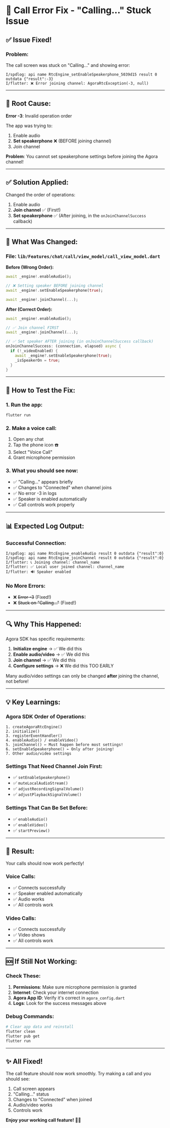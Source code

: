 # 🔧 Call Error Fix - "Calling..." Stuck Issue

## ✅ Issue Fixed!

### Problem:
The call screen was stuck on "Calling..." and showing error:
```
I/spdlog: api name RtcEngine_setEnableSpeakerphone_5039d15 result 0 outdata {"result":-3}
I/flutter: ❌ Error joining channel: AgoraRtcException(-3, null)
```

---

## 🐛 Root Cause:

**Error -3**: Invalid operation order

The app was trying to:
1. Enable audio
2. **Set speakerphone** ❌ (BEFORE joining channel)
3. Join channel

**Problem**: You cannot set speakerphone settings before joining the Agora channel!

---

## ✅ Solution Applied:

Changed the order of operations:
1. Enable audio
2. **Join channel** ✅ (First!)
3. **Set speakerphone** ✅ (After joining, in the `onJoinChannelSuccess` callback)

---

## 📝 What Was Changed:

### File: `lib/Features/chat/call/view_model/call_view_model.dart`

**Before (Wrong Order):**
```dart
await _engine!.enableAudio();

// ❌ Setting speaker BEFORE joining channel
await _engine!.setEnableSpeakerphone(true);

await _engine!.joinChannel(...);
```

**After (Correct Order):**
```dart
await _engine!.enableAudio();

// ✅ Join channel FIRST
await _engine!.joinChannel(...);

// ✅ Set speaker AFTER joining (in onJoinChannelSuccess callback)
onJoinChannelSuccess: (connection, elapsed) async {
  if (!_videoEnabled) {
    await _engine?.setEnableSpeakerphone(true);
    _isSpeakerOn = true;
  }
}
```

---

## 🎯 How to Test the Fix:

### 1. Run the app:
```bash
flutter run
```

### 2. Make a voice call:
1. Open any chat
2. Tap the phone icon ☎️
3. Select "Voice Call"
4. Grant microphone permission

### 3. What you should see now:
- ✅ "Calling..." appears briefly
- ✅ Changes to "Connected" when channel joins
- ✅ No error -3 in logs
- ✅ Speaker is enabled automatically
- ✅ Call controls work properly

---

## 📊 Expected Log Output:

### Successful Connection:
```
I/spdlog: api name RtcEngine_enableAudio result 0 outdata {"result":0}
I/spdlog: api name RtcEngine_joinChannel result 0 outdata {"result":0}
I/flutter: 📞 Joining channel: channel_name
I/flutter: ✅ Local user joined channel: channel_name
I/flutter: 🔊 Speaker enabled
```

### No More Errors:
- ❌ ~~Error -3~~ (Fixed!)
- ❌ ~~Stuck on "Calling..."~~ (Fixed!)

---

## 🔍 Why This Happened:

Agora SDK has specific requirements:
1. **Initialize engine** → ✅ We did this
2. **Enable audio/video** → ✅ We did this
3. **Join channel** → ✅ We did this
4. **Configure settings** → ❌ We did this TOO EARLY

Many audio/video settings can only be changed **after** joining the channel, not before!

---

## 💡 Key Learnings:

### Agora SDK Order of Operations:
```
1. createAgoraRtcEngine()
2. initialize()
3. registerEventHandler()
4. enableAudio() / enableVideo()
5. joinChannel() ← Must happen before most settings!
6. setEnableSpeakerphone() ← Only after joining!
7. Other audio/video settings
```

### Settings That Need Channel Join First:
- ✅ `setEnableSpeakerphone()`
- ✅ `muteLocalAudioStream()`
- ✅ `adjustRecordingSignalVolume()`
- ✅ `adjustPlaybackSignalVolume()`

### Settings That Can Be Set Before:
- ✅ `enableAudio()`
- ✅ `enableVideo()`
- ✅ `startPreview()`

---

## 🎉 Result:

Your calls should now work perfectly!

### Voice Calls:
- ✅ Connects successfully
- ✅ Speaker enabled automatically
- ✅ Audio works
- ✅ All controls work

### Video Calls:
- ✅ Connects successfully
- ✅ Video shows
- ✅ All controls work

---

## 🆘 If Still Not Working:

### Check These:

1. **Permissions**: Make sure microphone permission is granted
2. **Internet**: Check your internet connection
3. **Agora App ID**: Verify it's correct in `agora_config.dart`
4. **Logs**: Look for the success messages above

### Debug Commands:
```bash
# Clear app data and reinstall
flutter clean
flutter pub get
flutter run
```

---

## ✨ All Fixed!

The call feature should now work smoothly. Try making a call and you should see:
1. Call screen appears
2. "Calling..." status
3. Changes to "Connected" when joined
4. Audio/video works
5. Controls work

**Enjoy your working call feature!** 🎉📞

